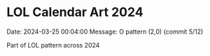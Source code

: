# LOL Calendar Art 2024

Date: 2024-03-25 00:04:00
Message: O pattern (2,0) (commit 5/12)

Part of LOL pattern across 2024
